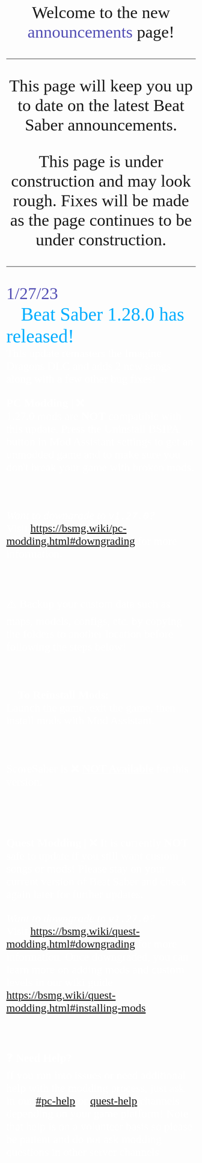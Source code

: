 <style>
    teko { font-family: teko; }
</style>

<style>
    div#date { font-family: teko; font-size: 45px; color: #5450b5; padding-bottom: 0px }

    div#title { font-family: teko; font-size: 50px; color: #00aeff; padding-top: 0px }

    div#info { font-family: teko; font-size: 30px; color: #ffffff; padding-top: 0px }
</style>

<div style="font-family: teko; font-size:45px; text-align:center; ">

<p>
Welcome to the new
<span style="color:#5450b5">announcements</span>
page!
</p>

---

This page will keep you up to date on the latest Beat Saber announcements.

This page is under construction and may look rough. Fixes will be made as the page continues to be under construction.

---

</div>


<div style="font-size:35px">

<teko></teko>

<div id="date">1/27/23</div>
<div id="title">🎊Beat Saber 1.28.0 has released!🎊</div>
<div id="info">This update remasters the Imagine Dragons DLC and adds 2 new songs along with a few other bug fixes!

<br>

**PC Modding** | ❌ <br>
1.27.0 mods are **NOT** compatible with this update. Press the Uninstall BSIPA button in Mod Assistant settings to get an unmodded game and to make sure you don't break your game with broken mods.

<br>

_Want to downgrade to `v1.27.0`?_ <br>
Visit https://bsmg.wiki/pc-modding.html#downgrading for more information.

<br>

⚠️ Backup your custom data such as maps, models, configs, etc. by copying the folders to another location before following the steps below!

<br>

🔹 **To Reinstall Mods:** <br>
Launch the game, exit the game, then install mods with Mod Assistant.

<br>

ScoreSaber is ❌ <u>**NOT Available**</u> for this version. 

<br>
<br>

**Quest Modding** | ❌
It is currently **NOT** safe to update if you still want custom songs or mods! Please stay on your current version of Beat Saber and check again later for further updates.

_Want to downgrade to `v1.27.0`?_ <br>
Visit https://bsmg.wiki/quest-modding.html#downgrading for more information. Once downgraded, you can learn more on adding mods and custom levels in our wiki guide https://bsmg.wiki/quest-modding.html#installing-mods.

<br>

❓ **Need Help?** <br>
If you run into issues or need additional help with the modding process, just ask in our <a href="https://discord.com/channels/441805394323439646/442696229508612096">#pc-help</a> or <a href="https://discord.com/channels/441805394323439646/599740612752703490">quest-help</a> channels depending on your game platform! Note that help is on a volunteer basis so please be patient and do not ask modding questions in other server channels